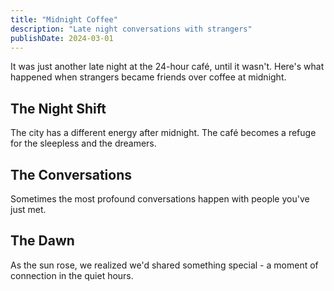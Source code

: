 ```yaml
---
title: "Midnight Coffee"
description: "Late night conversations with strangers"
publishDate: 2024-03-01
---
```


It was just another late night at the 24-hour café, until it wasn't. Here's what happened when strangers became friends over coffee at midnight.

## The Night Shift

The city has a different energy after midnight. The café becomes a refuge for the sleepless and the dreamers.

## The Conversations

Sometimes the most profound conversations happen with people you've just met.

## The Dawn

As the sun rose, we realized we'd shared something special - a moment of connection in the quiet hours.